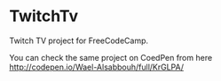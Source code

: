 # TwitchTv

Twitch TV project for FreeCodeCamp.

You can check the same project on CoedPen from here
http://codepen.io/Wael-Alsabbouh/full/KrGLPA/
